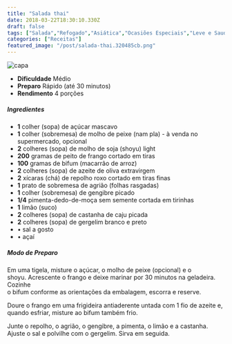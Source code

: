 ```yaml
---
title: "Salada thai"
date: 2018-03-22T18:30:10.330Z
draft: false
tags: ["Salada","Refogado","Asiática","Ocasiões Especiais","Leve e Saudável","receita","receita leve","receita saudável"]
categories: ["Receitas"]
featured_image: "/post/salada-thai.320485cb.png"
---
```


![capa](/post/salada-thai.320485cb.png)

*   **Dificuldade** Médio
*   **Preparo** Rápido (até 30 minutos)
*   **Rendimento** 4 porções

##### Ingredientes

*   **1** colher (sopa) de açúcar mascavo
*   **1** colher (sobremesa) de molho de peixe (nam pla) - à venda no supermercado, opcional
*   **2** colheres (sopa) de molho de soja (shoyu) light
*   **200** gramas de peito de frango cortado em tiras
*   **100** gramas de bifum (macarrão de arroz)
*   **2** colheres (sopa) de azeite de oliva extravirgem
*   **2** xícaras (chá) de repolho roxo cortado em tiras finas
*   **1** prato de sobremesa de agrião (folhas rasgadas)
*   **1** colher (sobremesa) de gengibre picado
*   **1/4** pimenta-dedo-de-moça sem semente cortada em tirinhas
*   **1** limão (suco)
*   **2** colheres (sopa) de castanha de caju picada
*   **2** colheres (sopa) de gergelim branco e preto
*   • sal a gosto
*   • açaí

##### Modo de Preparo

Em uma tigela, misture o açúcar, o molho de peixe (opcional) e o shoyu. Acrescente o frango e deixe marinar por 30 minutos na geladeira. Cozinhe  
o bifum conforme as orientações da embalagem, escorra e reserve.

Doure o frango em uma frigideira antiaderente untada com 1 fio de azeite e, quando esfriar, misture ao bifum também frio.

Junte o repolho, o agrião, o gengibre, a pimenta, o limão e a castanha. Ajuste o sal e polvilhe com o gergelim. Sirva em seguida.
